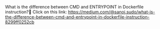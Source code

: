 What is the difference between CMD and ENTRYPOINT in Dockerfile instruction?🤔
Click on this link: https://medium.com/@sanoj.sudo/what-is-the-difference-between-cmd-and-entrypoint-in-dockerfile-instruction-8299ff0252cb
